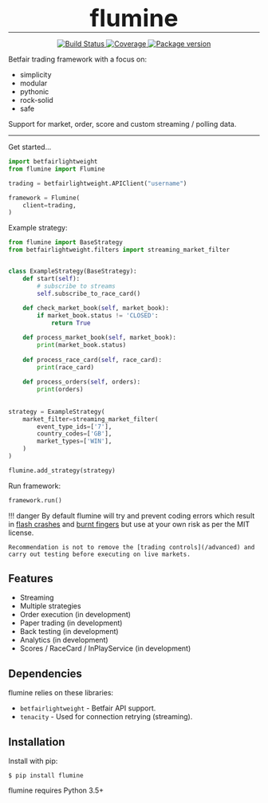<h1 align="center" style="font-size: 3rem; margin: -15px 0">
flumine
</h1>

---

<div align="center">
<p>
<a href="https://travis-ci.org/liampauling/flumine">
    <img src="https://travis-ci.org/liampauling/flumine.svg?branch=master" alt="Build Status">
</a>
<a href="https://coveralls.io/github/liampauling/flumine?branch=master">
    <img src="https://coveralls.io/repos/github/liampauling/flumine/badge.svg?branch=master" alt="Coverage">
</a>
<a href="https://pypi.python.org/pypi/flumine">
    <img src="https://badge.fury.io/py/flumine.svg" alt="Package version">
</a>
</p>
</div>

Betfair trading framework with a focus on:

- simplicity
- modular
- pythonic
- rock-solid
- safe

Support for market, order, score and custom streaming / polling data.

---

Get started...

```python
import betfairlightweight
from flumine import Flumine

trading = betfairlightweight.APIClient("username")

framework = Flumine(
    client=trading,
)
```

Example strategy:

```python
from flumine import BaseStrategy
from betfairlightweight.filters import streaming_market_filter


class ExampleStrategy(BaseStrategy):
    def start(self):
        # subscribe to streams
        self.subscribe_to_race_card()
        
    def check_market_book(self, market_book):
        if market_book.status != 'CLOSED':
            return True

    def process_market_book(self, market_book):
        print(market_book.status)
        
    def process_race_card(self, race_card):
        print(race_card)
    
    def process_orders(self, orders):
        print(orders)
        
        
strategy = ExampleStrategy(
    market_filter=streaming_market_filter(
        event_type_ids=['7'],
        country_codes=['GB'],
        market_types=['WIN'],
    )
)

flumine.add_strategy(strategy)
```

Run framework:

```python
framework.run()
```

!!! danger
    By default flumine will try and prevent coding errors which result in [flash crashes](https://en.wikipedia.org/wiki/Flash_crash) and [burnt fingers](https://www.betangel.com/forum/viewtopic.php?f=5&t=2458) but use at your own risk as per the MIT license.
    
    Recommendation is not to remove the [trading controls](/advanced) and carry out testing before executing on live markets.

## Features

- Streaming
- Multiple strategies
- Order execution (in development)
- Paper trading (in development)
- Back testing (in development)
- Analytics (in development)
- Scores / RaceCard / InPlayService (in development)

## Dependencies

flumine relies on these libraries:

* `betfairlightweight` - Betfair API support.
* `tenacity` - Used for connection retrying (streaming).

## Installation

Install with pip:

```shell
$ pip install flumine
```

flumine requires Python 3.5+
